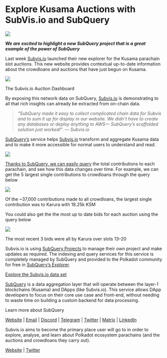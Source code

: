 # Explore Kusama Auctions with SubVis.io and SubQuery

![](https://miro.medium.com/max/1400/1*C4rjs3vpR6TUCOqwF3L39g.png)

**_We are excited to highlight a new SubQuery project that is a great example of the power of SubQuery_**

Last week [Subvis.io](https://www.subvis.io/) launched their new explorer for the Kusama parachain slot auctions. This new website provides contextual up-to-date information about the crowdloans and auctions that have just begun on Kusama.


![](https://miro.medium.com/max/1400/1*iHO4P9JcW-Gt7GxqwXxa3g.png)

The Subvis.io Auction Dashboard

By exposing this network data on SubQuery, [Subvis.io](https://www.subvis.io/) is demonstrating to all that rich insights can already be extracted from on-chain data.

> _“SubQuery made it easy to collect complicated chain data for Subvis and to sum it up for display in our website. We didn’t have to create any databases or deploy anything to AWS— SubQuery’s scaffolded solution just worked!”. — Subvis.io_

[SubQuery’s](https://subquery.network/) service helps [Subvis.io](https://www.subvis.io/) transform and aggregate Kusama data and to make it more accessible for normal users to understand and read.

![](https://miro.medium.com/max/1400/1*0W6n5vW1yHc3MjfzgsCFZw.png)

[Thanks to SubQuery, we can easily query](https://explorer.subquery.network/subquery/subvis-io/kusama-auction) the total contributions to each parachain, and see how this data changes over time. For example, we can get the 5 largest single contributions to crowdloans through the query below

![](https://miro.medium.com/max/1400/1*4509Ki-4lxJyz1kdm6E5PA.png)

Of the ~37,000 contributions made to all crowdloans, the largest single contribution was to Karura with 18.25k KSM

You could also get the the most up to date bids for each auction using the query below

![](https://miro.medium.com/max/1400/1*M0nrOoms7fNEm-qfBZsJEA.png)

The most recent 3 bids were all by Karura over slots 13–20

Subvis.io is using [SubQuery Projects](https://project.subquery.network/) to manage their own project and make updates as required. The indexing and query services for this service is completely managed by SubQuery and provided to the Polkadot community for free in [SubQuery’s Explorer](https://explorer.subquery.network/).

[Explore the Subvis.io data set](https://explorer.subquery.network/subquery/subvis-io/kusama-auction)

[SubQuery](https://subquery.network/) is a data aggregation layer that will operate between the layer-1 blockchains (Kusama) and DApps (like Subvis.io). This service allows DApp developers to focus on their core use case and front-end, without needing to waste time on building a custom backend for data processing.

Learn more about SubQuery

[Website](https://subquery.network/) | [Email](mailto:hello@subquery.network) | [Discord](https://discord.com/invite/78zg8aBSMG) | [Telegram](https://t.me/subquerynetwork) | [Twitter](https://twitter.com/subquerynetwork) | [Matrix](https://matrix.to/#/#subquery:matrix.org) | [LinkedIn](https://www.linkedin.com/company/subquery)

Subvis.io aims to become the primary place user will go to in order to explore, analyse, and learn about Polkadot ecosystem parachains (and the auctions and crowdloans they carry out).

[Website](https://www.subvis.io/) | [Twitter](https://twitter.com/subvisioapp)